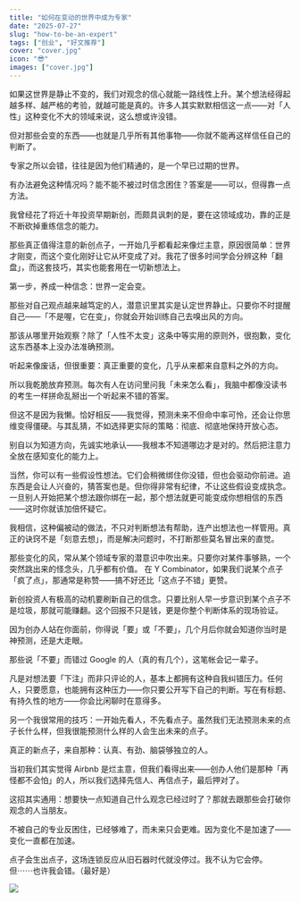 ```yaml
---
title: "如何在变动的世界中成为专家"
date: "2025-07-27"
slug: "how-to-be-an-expert"
tags: ["创业", "好文推荐"]
cover: "cover.jpg"
icon: "😎"
images: ["cover.jpg"]
---
```

如果这世界是静止不变的，我们对观念的信心就能一路线性上升。某个想法经得起越多样、越严格的考验，就越可能是真的。许多人其实默默相信这一点——对「人性」这种变化不大的领域来说，这么想或许没错。



但对那些会变的东西——也就是几乎所有其他事物——你就不能再这样信任自己的判断了。



专家之所以会错，往往是因为他们精通的，是一个早已过期的世界。



有办法避免这种情况吗？能不能不被过时信念困住？答案是——可以，但得靠一点方法。



我曾经花了将近十年投资早期新创，而颇具讽刺的是，要在这领域成功，靠的正是不断砍掉重练信念的能力。



那些真正值得注意的新创点子，一开始几乎都看起来像烂主意，原因很简单：世界才刚变，而这个变化刚好让它从坏变成了对。我花了很多时间学会分辨这种「翻盘」，而这套技巧，其实也能套用在一切新想法上。



第一步，养成一种信念：世界一定会变。



那些对自己观点越来越笃定的人，潜意识里其实是认定世界静止。只要你不时提醒自己——「不是喔，它在变」，你就会开始训练自己去嗅出风的方向。



那该从哪里开始观察？除了「人性不太变」这条中等实用的原则外，很抱歉，变化这东西基本上没办法准确预测。



听起来像废话，但很重要：真正重要的变化，几乎从来都来自意料之外的方向。



所以我乾脆放弃预测。每次有人在访问里问我「未来怎么看」，我脑中都像没读书的考生一样拼命乱掰出一个听起来不错的答案。



但这不是因为我懒。恰好相反——我觉得，预测未来不但命中率可怜，还会让你思维变得僵硬。与其乱猜，不如选择更实际的策略：彻底、彻底地保持开放心态。



别自以为知道方向，先诚实地承认——我根本不知道哪边才是对的。然后把注意力全放在感知变化的能力上。



当然，你可以有一些假设性想法。它们会稍微绑住你没错，但也会驱动你前进。追东西是会让人兴奋的，猜答案也是。但你得非常有纪律，不让这些假设变成执念。
一旦别人开始把某个想法跟你绑在一起，那个想法就更可能变成你想相信的东西——这时你就该加倍怀疑它。



我相信，这种偏被动的做法，不只对判断想法有帮助，连产出想法也一样管用。真正的诀窍不是「刻意去想」，而是解决问题时，不打断那些莫名冒出来的直觉。



那些变化的风，常从某个领域专家的潜意识中吹出来。只要你对某件事够熟，一个突然跳出来的怪念头，几乎都有价值。
在 Y Combinator，如果我们说某个点子「疯了点」，那通常是称赞——搞不好还比「这点子不错」更赞。



新创投资人有极高的动机要刷新自己的信念。只要比别人早一步意识到某个点子不是垃圾，那就可能赚翻。这个回报不只是钱，更是你整个判断体系的现场验证。



因为创办人站在你面前，你得说「要」或「不要」，几个月后你就会知道你当时是神预测，还是大走眼。



那些说「不要」而错过 Google 的人（真的有几个），这笔帐会记一辈子。



凡是对想法要「下注」而非只评论的人，基本上都拥有这种自我纠错压力。任何人，只要愿意，也能拥有这种压力——你只要公开写下自己的判断。写在有标题、有持久性的地方——你会比闲聊时在意得多。



另一个我很常用的技巧：一开始先看人，不先看点子。虽然我们无法预测未来的点子长什么样，但我很能预测什么样的人会生出未来的点子。



真正的新点子，来自那种：认真、有劲、脑袋够独立的人。



当初我们其实觉得 Airbnb 是烂主意，但我们看得出来——创办人他们是那种「再怪都不会怕」的人，所以我们选择先信人、再信点子，最后押对了。



这招其实通用：想要快一点知道自己什么观念已经过时了？那就去跟那些会打破你观念的人当朋友。



不被自己的专业反困住，已经够难了，而未来只会更难。因为变化不是加速了——变化一直都在加速。



点子会生出点子，这场连锁反应从旧石器时代就没停过。我不认为它会停。
但⋯⋯也许我会错。（最好是）




![](https://prod-files-secure.s3.us-west-2.amazonaws.com/112d0858-5090-4d34-a606-b75eb8d65fd2/46476355-9cf3-4e99-9b7a-3531bc426380/1000202064.png?X-Amz-Algorithm=AWS4-HMAC-SHA256&X-Amz-Content-Sha256=UNSIGNED-PAYLOAD&X-Amz-Credential=ASIAZI2LB4667QDFKXU7%2F20250914%2Fus-west-2%2Fs3%2Faws4_request&X-Amz-Date=20250914T134310Z&X-Amz-Expires=3600&X-Amz-Security-Token=IQoJb3JpZ2luX2VjEOX%2F%2F%2F%2F%2F%2F%2F%2F%2F%2FwEaCXVzLXdlc3QtMiJHMEUCICnwqrKHwlXx44Td2HRuN3sacQXwL6bhZeriYYn55Cq5AiEApN2LZ2VW8lQ6Qc9XNo082lbASCLLff%2F5pP3bomUapwYq%2FwMIXhAAGgw2Mzc0MjMxODM4MDUiDKxdTZBA2zCQ61J9TircA10dRk2KMbaLfqBIbFI7%2Fnk5xY%2Fks8jpiyN1pvSX6%2FTIi8BHTqX1Npz2rTmydW0yvOPx5q2UXBsZejiBpOO%2BGy%2Fncd0PTBMOmNGM7UpMy5JdyERrZlW8Q2STCeMoSgkzkF3QNKzTMNsaSZAa%2B%2B9nLgIpDjU336KDYwUqJHcoD2uvYn7CCwkvSUe%2BJtz2C9iQiCUTU%2FSw99LyVmb5rz0XA3qfhYvZ5PF81NC35MEggdIhWaOhyWvvcsgGssrXDVIbWl6up%2B7itrSwLERNCI8EwVLRVPijZu61plBiEwT9I5TRkBtpGOFueZELmYGTse2dX1S4oscib40dEKIM10%2BCWcG1baVdhRb0IMWWJIiNb8QYRSIiV6SS7mwflKeMHO3b%2BhD87BhyEHr6Dr7wvNHTqhruByz7s6UZ5OfnAS8Q4%2Fx5IPjsIwvM7RwPuHfR7tTeT%2FZ3jBW7fue%2BXXBQUQUq7tuhlrx3Xp%2FPKxIkxp3J9ZxDi8lYnSbkgy4G4WCLuk8PzWR3X7%2B8bw6NA%2FvrKn%2BXS%2FmEb6oldwjuyRbEdmDjJfd1HgXvczSsMFQA%2BGJOClFAjOaGPEFi2%2B8a6wablSbyl4SwwfPMhp6mpfI8wtVmMsYmi3i3%2B9pPk66X7elvMMbzmsYGOqUBEyy6Kc6sB76agYxLfLACtD4R38zNJYt912D9yNCaUE8vxxg%2Bvv0jsm9sV4j5F7wYeBifpqqPe3XLSwaeuGWqppC9G%2BitDil3hqJMXROIK7zCQAHH4%2BfqP5Ju5gUkoxy7VBuT3oG4mH%2BVLdv5frIR2xyITWMsQk2%2BC1KUD2lm0o7%2FInDwgAEnHdWJroIEjjDbVVhm%2FgRY0%2BzHgqr1AnguTlhl5hsg&X-Amz-Signature=2efc316a8d9052d3068aeb9f13f60e70ec6784e6e44961fe90a2deaaf3ce57f5&X-Amz-SignedHeaders=host&x-amz-checksum-mode=ENABLED&x-id=GetObject)

